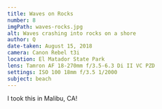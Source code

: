 ```yaml
---
title: Waves on Rocks
number: 8
imgPath: waves-rocks.jpg
alt: Waves crashing into rocks on a shore
author: Q
date-taken: August 15, 2018
camera: Canon Rebel t3i
location: El Matador State Park
lens: Tamron AF 18-270mm f/3.5-6.3 Di II VC PZD
settings: ISO 100 18mm f/3.5 1/2000
subject: beach
---
```

I took this in Malibu, CA!
